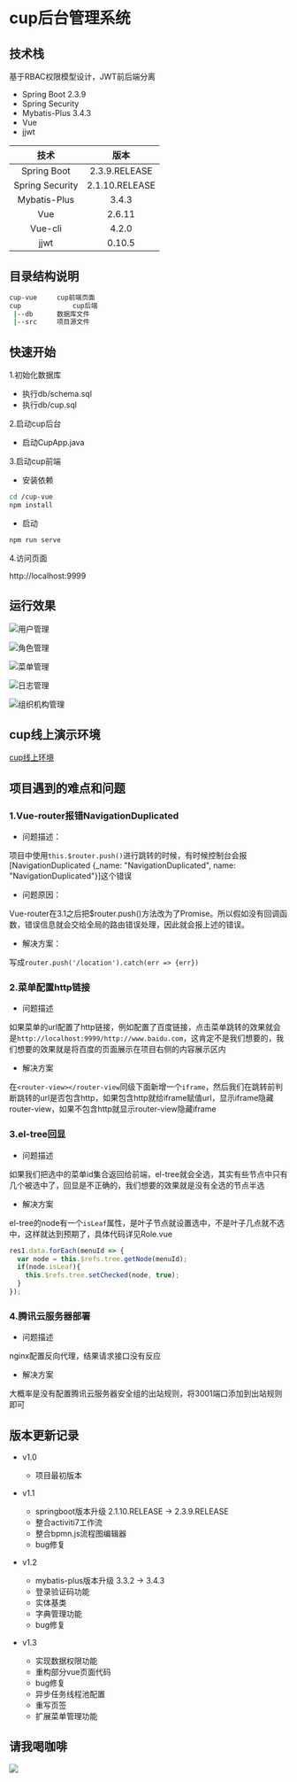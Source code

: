 # cup后台管理系统

## 技术栈

基于RBAC权限模型设计，JWT前后端分离

- Spring Boot 2.3.9
- Spring Security
- Mybatis-Plus 3.4.3
- Vue
- jjwt

|技术|版本|
|:---:|:---:|
|Spring Boot|2.3.9.RELEASE|
|Spring Security|2.1.10.RELEASE|
|Mybatis-Plus|3.4.3|
|Vue|2.6.11|
|Vue-cli|4.2.0|
|jjwt|0.10.5|





## 目录结构说明

```bash
cup-vue 	cup前端页面
cup				cup后端
 |--db   	数据库文件
 |--src  	项目源文件
```





## 快速开始

1.初始化数据库
- 执行db/schema.sql
- 执行db/cup.sql

2.启动cup后台
- 启动CupApp.java

3.启动cup前端
- 安装依赖 
```bash
cd /cup-vue
npm install
```
- 启动 
```bash
npm run serve
```

4.访问页面 

http://localhost:9999



## 运行效果

![用户管理](./images/cup_user.png)

![角色管理](./images/cup_role.png)

![菜单管理](./images/cup_menu.png)

![日志管理](./images/cup_log.png)

![组织机构管理](./images/cup_org.png)



## cup线上演示环境
[cup线上环境](http://cup.lvcoding.com/)





## 项目遇到的难点和问题

### 1.Vue-router报错NavigationDuplicated
- 问题描述：

项目中使用`this.$router.push()`进行跳转的时候，有时候控制台会报 [NavigationDuplicated {_name: "NavigationDuplicated", name: "NavigationDuplicated"}]这个错误

- 问题原因：

Vue-router在3.1之后把$router.push()方法改为了Promise。所以假如没有回调函数，错误信息就会交给全局的路由错误处理，因此就会报上述的错误。

- 解决方案：

写成`router.push('/location').catch(err => {err})`



### 2.菜单配置http链接

- 问题描述

如果菜单的url配置了http链接，例如配置了百度链接，点击菜单跳转的效果就会是`http://localhost:9999/http://www.baidu.com`，这肯定不是我们想要的，我们想要的效果就是将百度的页面展示在项目右侧的内容展示区内

- 解决方案

在`<router-view></router-view`同级下面新增一个`iframe`，然后我们在跳转前判断跳转的url是否包含http，如果包含http就给iframe赋值url，显示iframe隐藏router-view，如果不包含http就显示router-view隐藏iframe



### 3.el-tree回显

- 问题描述

如果我们把选中的菜单id集合返回给前端，el-tree就会全选，其实有些节点中只有几个被选中了，回显是不正确的，我们想要的效果就是没有全选的节点半选

- 解决方案

el-tree的node有一个`isLeaf`属性，是叶子节点就设置选中，不是叶子几点就不选中，这样就达到预期了，具体代码详见Role.vue

```js
res1.data.forEach(menuId => {
  var node = this.$refs.tree.getNode(menuId);
  if(node.isLeaf){
    this.$refs.tree.setChecked(node, true);
  }
});
```

### 4.腾讯云服务器部署

- 问题描述

nginx配置反向代理，结果请求接口没有反应

- 解决方案

大概率是没有配置腾讯云服务器安全组的出站规则，将3001端口添加到出站规则即可

## 版本更新记录

- v1.0  
    - 项目最初版本

- v1.1  
    - springboot版本升级 2.1.10.RELEASE -> 2.3.9.RELEASE
    - 整合activiti7工作流
    - 整合bpmn.js流程图编辑器
    - bug修复

- v1.2  
    - mybatis-plus版本升级 3.3.2 -> 3.4.3
    - 登录验证码功能
    - 实体基类
    - 字典管理功能
    - bug修复
 
- v1.3  
    - 实现数据权限功能
    - 重构部分vue页面代码
    - bug修复
    - 异步任务线程池配置
    - 重写页签
    - 扩展菜单管理功能

## 请我喝咖啡

![](./images/dashang.jpg)

